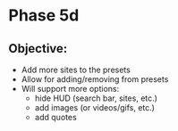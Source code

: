# Phase 5d

## **Objective:**
- Add more sites to the presets
- Allow for adding/removing from presets
- Will support more options:
   - hide HUD (search bar, sites, etc.)
   - add images (or videos/gifs, etc.)
   - add quotes